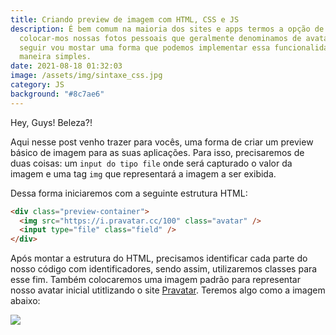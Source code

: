 ```yaml
---
title: Criando preview de imagem com HTML, CSS e JS
description: É bem comum na maioria dos sites e apps termos a opção de
  colocar-mos nossas fotos pessoais que geralmente denominamos de avatar, a
  seguir vou mostar uma forma que podemos implementar essa funcionalidade de uma
  maneira simples.
date: 2021-08-18 01:32:03
image: /assets/img/sintaxe_css.jpg
category: JS
background: "#8c7ae6"
---
```

Hey, Guys! Beleza?!

Aqui nesse post venho trazer para vocês, uma forma de criar um preview básico de imagem para as suas aplicações. Para isso, precisaremos de duas coisas: um `input do tipo file` onde será capturado o valor da imagem e uma tag `img` que representará a imagem a ser exibida.

Dessa forma iniciaremos com a seguinte estrutura HTML:

```html
<div class="preview-container">
  <img src="https://i.pravatar.cc/100" class="avatar" />
  <input type="file" class="field" />
</div>
```

Após montar a estrutura do HTML, precisamos identificar cada parte do nosso código com identificadores, sendo assim, utilizaremos classes para esse fim. Também colocaremos uma imagem padrão para representar nosso avatar inicial utitlizando o site [Pravatar](https://pravatar.cc/). Teremos algo como a imagem abaixo:

![](/assets/img/screenshot-2021-08-19-at-00-04-20-basic-an-avatar-preview.png)